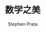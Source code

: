 ---
layout: book
title: 数学之美
status: reading
category: 读书
tags: 读书
keywords: 数学
description: 
author: Stephen Prata 
publisher: 人民邮电出版社
language: 中文
link: http://book.douban.com/subject/10789789/
cover: /public/upload/book/cpp-primer-plus.jpg
---